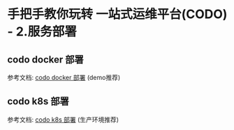 # 手把手教你玩转 一站式运维平台(CODO) - 2.服务部署

## codo docker 部署

参考文档: [codo docker 部署](./docker.md) (demo推荐)

## codo k8s 部署

参考文档: [codo k8s 部署](./docker.md) (生产环境推荐)